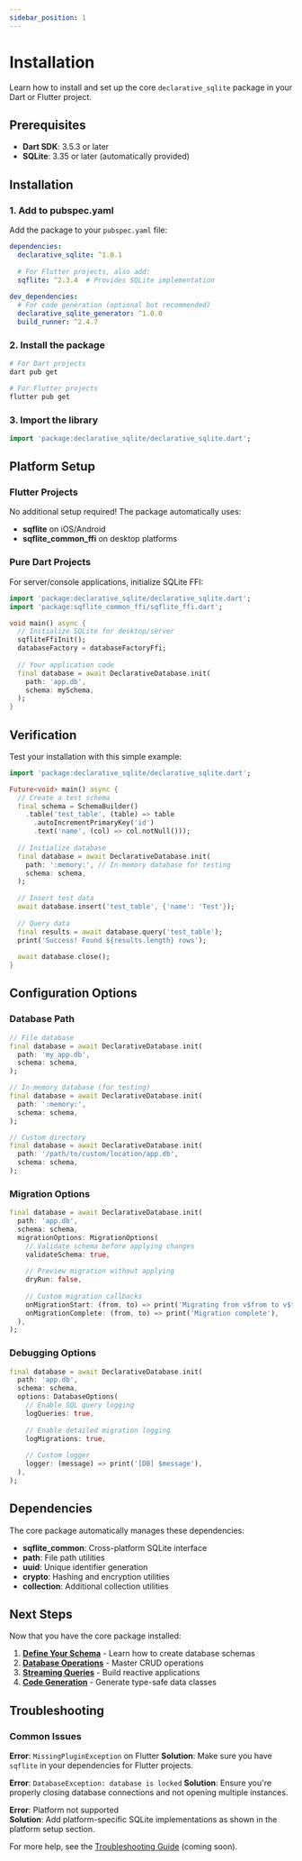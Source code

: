 ```yaml
---
sidebar_position: 1
---
```


# Installation

Learn how to install and set up the core `declarative_sqlite` package in your Dart or Flutter project.

## Prerequisites

- **Dart SDK**: 3.5.3 or later
- **SQLite**: 3.35 or later (automatically provided)

## Installation

### 1. Add to pubspec.yaml

Add the package to your `pubspec.yaml` file:

```yaml
dependencies:
  declarative_sqlite: ^1.0.1
  
  # For Flutter projects, also add:
  sqflite: ^2.3.4  # Provides SQLite implementation
  
dev_dependencies:
  # For code generation (optional but recommended)
  declarative_sqlite_generator: ^1.0.0
  build_runner: ^2.4.7
```

### 2. Install the package

```bash
# For Dart projects
dart pub get

# For Flutter projects  
flutter pub get
```

### 3. Import the library

```dart
import 'package:declarative_sqlite/declarative_sqlite.dart';
```

## Platform Setup

### Flutter Projects

No additional setup required! The package automatically uses:
- **sqflite** on iOS/Android
- **sqflite_common_ffi** on desktop platforms

### Pure Dart Projects

For server/console applications, initialize SQLite FFI:

```dart
import 'package:declarative_sqlite/declarative_sqlite.dart';
import 'package:sqflite_common_ffi/sqflite_ffi.dart';

void main() async {
  // Initialize SQLite for desktop/server
  sqfliteFfiInit();
  databaseFactory = databaseFactoryFfi;
  
  // Your application code
  final database = await DeclarativeDatabase.init(
    path: 'app.db',
    schema: mySchema,
  );
}
```

## Verification

Test your installation with this simple example:

```dart
import 'package:declarative_sqlite/declarative_sqlite.dart';

Future<void> main() async {
  // Create a test schema
  final schema = SchemaBuilder()
    .table('test_table', (table) => table
      .autoIncrementPrimaryKey('id')
      .text('name', (col) => col.notNull()));
  
  // Initialize database
  final database = await DeclarativeDatabase.init(
    path: ':memory:', // In-memory database for testing
    schema: schema,
  );
  
  // Insert test data
  await database.insert('test_table', {'name': 'Test'});
  
  // Query data
  final results = await database.query('test_table');
  print('Success! Found ${results.length} rows');
  
  await database.close();
}
```

## Configuration Options

### Database Path

```dart
// File database
final database = await DeclarativeDatabase.init(
  path: 'my_app.db',
  schema: schema,
);

// In-memory database (for testing)
final database = await DeclarativeDatabase.init(
  path: ':memory:',
  schema: schema,
);

// Custom directory
final database = await DeclarativeDatabase.init(
  path: '/path/to/custom/location/app.db',
  schema: schema,
);
```

### Migration Options

```dart
final database = await DeclarativeDatabase.init(
  path: 'app.db',
  schema: schema,
  migrationOptions: MigrationOptions(
    // Validate schema before applying changes
    validateSchema: true,
    
    // Preview migration without applying
    dryRun: false,
    
    // Custom migration callbacks
    onMigrationStart: (from, to) => print('Migrating from v$from to v$to'),
    onMigrationComplete: (from, to) => print('Migration complete'),
  ),
);
```

### Debugging Options

```dart
final database = await DeclarativeDatabase.init(
  path: 'app.db',
  schema: schema,
  options: DatabaseOptions(
    // Enable SQL query logging
    logQueries: true,
    
    // Enable detailed migration logging
    logMigrations: true,
    
    // Custom logger
    logger: (message) => print('[DB] $message'),
  ),
);
```

## Dependencies

The core package automatically manages these dependencies:

- **sqflite_common**: Cross-platform SQLite interface
- **path**: File path utilities
- **uuid**: Unique identifier generation
- **crypto**: Hashing and encryption utilities
- **collection**: Additional collection utilities

## Next Steps

Now that you have the core package installed:

1. **[Define Your Schema](./schema-definition)** - Learn how to create database schemas
2. **[Database Operations](./database-operations)** - Master CRUD operations
3. **[Streaming Queries](./streaming-queries)** - Build reactive applications
4. **[Code Generation](https://pub.dev/packages/declarative_sqlite_generator)** - Generate type-safe data classes

## Troubleshooting

### Common Issues

**Error**: `MissingPluginException` on Flutter
**Solution**: Make sure you have `sqflite` in your dependencies for Flutter projects.

**Error**: `DatabaseException: database is locked`
**Solution**: Ensure you're properly closing database connections and not opening multiple instances.

**Error**: Platform not supported  
**Solution**: Add platform-specific SQLite implementations as shown in the platform setup section.

For more help, see the [Troubleshooting Guide](#troubleshooting) (coming soon).